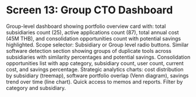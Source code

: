 # Screen 13: Group CTO Dashboard

Group-level dashboard showing portfolio overview card with: total subsidiaries count (25), active applications count (87), total annual cost (45M THB), and consolidation opportunities count with potential savings highlighted. Scope selector: Subsidiary or Group level radio buttons. Similar software detection section showing groups of duplicate tools across subsidiaries with similarity percentages and potential savings. Consolidation opportunities list with app category, subsidiary count, user count, current cost, and savings percentage. Strategic analytics charts: cost distribution by subsidiary (treemap), software portfolio overlap (Venn diagram), savings trend over time (line chart). Quick access to memos and reports. Filter by category and subsidiary.

